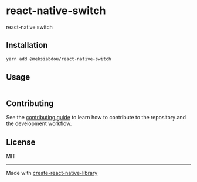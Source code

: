 # react-native-switch
react-native switch
## Installation

```sh
yarn add @meksiabdou/react-native-switch
```

## Usage

```ts
```

## Contributing

See the [contributing guide](CONTRIBUTING.md) to learn how to contribute to the repository and the development workflow.

## License

MIT

---

Made with [create-react-native-library](https://github.com/callstack/react-native-builder-bob)
